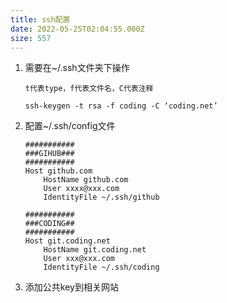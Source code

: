 ```yaml
---
title: ssh配置
date: 2022-05-25T02:04:55.000Z
size: 557
---
```

1. 需要在~/.ssh文件夹下操作

   ```shell
   t代表type，f代表文件名，C代表注释
   
   ssh-keygen -t rsa -f coding -C ‘coding.net’
   ```

2. 配置~/.ssh/config文件

   ```shell
   ###########
   ###GIHUB###
   ###########
   Host github.com
       HostName github.com
       User xxxx@xxx.com
       IdentityFile ~/.ssh/github
   
   ###########
   ###CODING##
   ###########
   Host git.coding.net
       HostName git.coding.net
       User xxx@xxx.com
       IdentityFile ~/.ssh/coding
   ```

3. 添加公共key到相关网站
